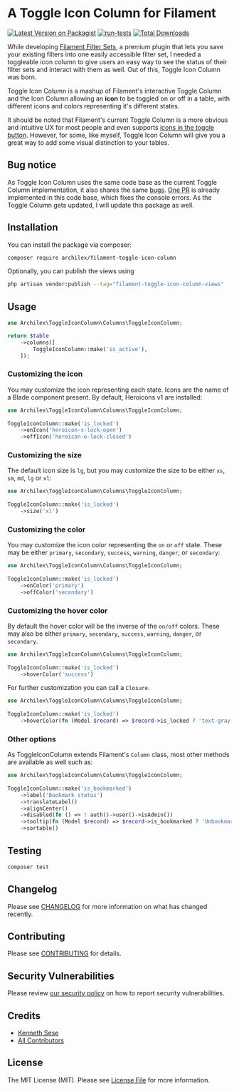 # A Toggle Icon Column for Filament

[![Latest Version on Packagist](https://img.shields.io/packagist/v/archilex/filament-toggle-icon-column.svg?style=flat-square)](https://packagist.org/packages/archilex/filament-toggle-icon-column)
[![run-tests](https://github.com/archilex/filament-toggle-icon-column/actions/workflows/run-tests.yml/badge.svg)](https://github.com/archilex/filament-toggle-icon-column/actions/workflows/run-tests.yml)
[![Total Downloads](https://img.shields.io/packagist/dt/archilex/filament-toggle-icon-column.svg?style=flat-square)](https://packagist.org/packages/archilex/filament-toggle-icon-column)

While developing [Filament Filter Sets](https://filamentphp.com/plugins/filter-sets), a premium plugin that lets you save your existing filters into one easily accessible filter set, I needed a toggleable icon column to give users an easy way to see the status of their filter sets and interact with them as well. Out of this, Toggle Icon Column was born. 

Toggle Icon Column is a mashup of Filament's interactive Toggle Column and the Icon Column allowing an **icon** to be toggled on or off in a table, with different icons and colors representing it's different states. 

It should be noted that Filament's current Toggle Column is a more obvious and intuitive UX for most people and even supports [icons in the toggle button](https://filamentphp.com/docs/2.x/forms/fields#toggle). However, for some, like myself, Toggle Icon Column will give you a great way to add some visual distinction to your tables.

## Bug notice

As Toggle Icon Column uses the same code base as the current Toggle Column implementation, it also shares the same [bugs](https://github.com/filamentphp/filament/issues/6215). [One PR](https://github.com/filamentphp/filament/pull/6198) is already implemented in this code base, which fixes the console errors. As the Toggle Column gets updated, I will update this package as well.

## Installation

You can install the package via composer:

```bash
composer require archilex/filament-toggle-icon-column
```

Optionally, you can publish the views using

```bash
php artisan vendor:publish --tag="filament-toggle-icon-column-views"
```

## Usage

```php
use Archilex\ToggleIconColumn\Columns\ToggleIconColumn;

return $table
    ->columns([
        ToggleIconColumn::make('is_active'),
    ]);
```

### Customizing the icon

You may customize the icon representing each state. Icons are the name of a Blade component present. By default, Heroicons v1 are installed:

```php
use Archilex\ToggleIconColumn\Columns\ToggleIconColumn;
 
ToggleIconColumn::make('is_locked')
    ->onIcon('heroicon-s-lock-open')
    ->offIcon('heroicon-o-lock-closed')
```

### Customizing the size

The default icon size is `lg`, but you may customize the size to be either `xs`, `sm`, `md`, `lg` or `xl`:

```php
use Archilex\ToggleIconColumn\Columns\ToggleIconColumn;
 
ToggleIconColumn::make('is_locked')
    ->size('xl')
```

### Customizing the color

You may customize the icon color representing the `on` or `off` state. These may be either `primary`, `secondary`, `success`, `warning`, `danger`, or `secondary`:

```php
use Archilex\ToggleIconColumn\Columns\ToggleIconColumn;
 
ToggleIconColumn::make('is_locked')
    ->onColor('primary')
    ->offColor('secondary')
```

### Customizing the hover color

By default the hover color will be the inverse of the `on/off` colors. These may also be either `primary`, `secondary`, `success`, `warning`, `danger`, or `secondary`. 

```php
use Archilex\ToggleIconColumn\Columns\ToggleIconColumn;
 
ToggleIconColumn::make('is_locked')
    ->hoverColor('success')
```

For further customization you can call a `Closure`.

```php
use Archilex\ToggleIconColumn\Columns\ToggleIconColumn;
 
ToggleIconColumn::make('is_locked')
    ->hoverColor(fn (Model $record) => $record->is_locked ? 'text-gray-300' : 'text-success-500'),
```

### Other options
As ToggleIconColumn extends Filament's `Column` class, most other methods are available as well such as:

```php
use Archilex\ToggleIconColumn\Columns\ToggleIconColumn;
 
ToggleIconColumn::make('is_bookmarked')
    ->label('Bookmark status')
    ->translateLabel()
    ->alignCenter()
    ->disabled(fn () => ! auth()->user()->isAdmin())
    ->tooltip(fn (Model $record) => $record->is_bookmarked ? 'Unbookmark' : 'Bookmark')
    ->sortable()
```

## Testing

```bash
composer test
```

## Changelog

Please see [CHANGELOG](CHANGELOG.md) for more information on what has changed recently.

## Contributing

Please see [CONTRIBUTING](.github/CONTRIBUTING.md) for details.

## Security Vulnerabilities

Please review [our security policy](../../security/policy) on how to report security vulnerabilities.

## Credits

- [Kenneth Sese](https://github.com/archilex)
- [All Contributors](../../contributors)

## License

The MIT License (MIT). Please see [License File](LICENSE.md) for more information.
